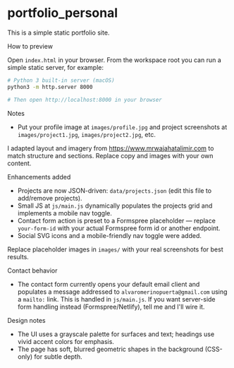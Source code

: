 # portfolio_personal

This is a simple static portfolio site.

How to preview

Open `index.html` in your browser. From the workspace root you can run a simple static server, for example:

```bash
# Python 3 built-in server (macOS)
python3 -m http.server 8000

# Then open http://localhost:8000 in your browser
```

Notes
- Put your profile image at `images/profile.jpg` and project screenshots at `images/project1.jpg`, `images/project2.jpg`, etc.

I adapted layout and imagery from https://www.mrwajahatalimir.com to match structure and sections. Replace copy and images with your own content.

Enhancements added

- Projects are now JSON-driven: `data/projects.json` (edit this file to add/remove projects).
- Small JS at `js/main.js` dynamically populates the projects grid and implements a mobile nav toggle.
- Contact form action is preset to a Formspree placeholder — replace `your-form-id` with your actual Formspree form id or another endpoint.
- Social SVG icons and a mobile-friendly nav toggle were added.

Replace placeholder images in `images/` with your real screenshots for best results.

Contact behavior

- The contact form currently opens your default email client and populates a message addressed to `alvaromerinopuerta@gmail.com` using a `mailto:` link. This is handled in `js/main.js`. If you want server-side form handling instead (Formspree/Netlify), tell me and I'll wire it.

Design notes

- The UI uses a grayscale palette for surfaces and text; headings use vivid accent colors for emphasis.
- The page has soft, blurred geometric shapes in the background (CSS-only) for subtle depth.
